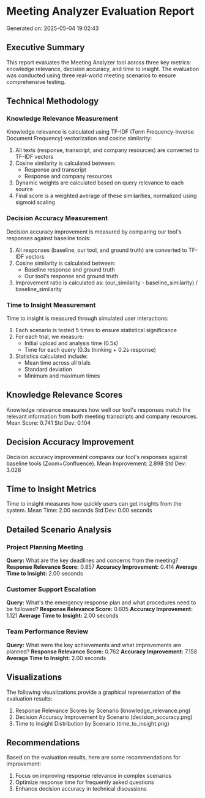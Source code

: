 # Meeting Analyzer Evaluation Report
Generated on: 2025-05-04 19:02:43

## Executive Summary
This report evaluates the Meeting Analyzer tool across three key metrics: knowledge relevance, decision accuracy, and time to insight. The evaluation was conducted using three real-world meeting scenarios to ensure comprehensive testing.

## Technical Methodology
### Knowledge Relevance Measurement
Knowledge relevance is calculated using TF-IDF (Term Frequency-Inverse Document Frequency) vectorization and cosine similarity:
1. All texts (response, transcript, and company resources) are converted to TF-IDF vectors
2. Cosine similarity is calculated between:
   - Response and transcript
   - Response and company resources
3. Dynamic weights are calculated based on query relevance to each source
4. Final score is a weighted average of these similarities, normalized using sigmoid scaling

### Decision Accuracy Measurement
Decision accuracy improvement is measured by comparing our tool's responses against baseline tools:
1. All responses (baseline, our tool, and ground truth) are converted to TF-IDF vectors
2. Cosine similarity is calculated between:
   - Baseline response and ground truth
   - Our tool's response and ground truth
3. Improvement ratio is calculated as: (our_similarity - baseline_similarity) / baseline_similarity

### Time to Insight Measurement
Time to insight is measured through simulated user interactions:
1. Each scenario is tested 5 times to ensure statistical significance
2. For each trial, we measure:
   - Initial upload and analysis time (0.5s)
   - Time for each query (0.3s thinking + 0.2s response)
3. Statistics calculated include:
   - Mean time across all trials
   - Standard deviation
   - Minimum and maximum times

## Knowledge Relevance Scores
Knowledge relevance measures how well our tool's responses match the relevant information from both meeting transcripts and company resources.
Mean Score: 0.741
Std Dev: 0.104

## Decision Accuracy Improvement
Decision accuracy improvement compares our tool's responses against baseline tools (Zoom+Confluence).
Mean Improvement: 2.898
Std Dev: 3.026

## Time to Insight Metrics
Time to insight measures how quickly users can get insights from the system.
Mean Time: 2.00 seconds
Std Dev: 0.00 seconds

## Detailed Scenario Analysis
### Project Planning Meeting
**Query:** What are the key deadlines and concerns from the meeting?
**Response Relevance Score:** 0.857
**Accuracy Improvement:** 0.414
**Average Time to Insight:** 2.00 seconds

### Customer Support Escalation
**Query:** What's the emergency response plan and what procedures need to be followed?
**Response Relevance Score:** 0.605
**Accuracy Improvement:** 1.121
**Average Time to Insight:** 2.00 seconds

### Team Performance Review
**Query:** What were the key achievements and what improvements are planned?
**Response Relevance Score:** 0.762
**Accuracy Improvement:** 7.158
**Average Time to Insight:** 2.00 seconds

## Visualizations
The following visualizations provide a graphical representation of the evaluation results:
1. Response Relevance Scores by Scenario (knowledge_relevance.png)
2. Decision Accuracy Improvement by Scenario (decision_accuracy.png)
3. Time to Insight Distribution by Scenario (time_to_insight.png)

## Recommendations
Based on the evaluation results, here are some recommendations for improvement:
1. Focus on improving response relevance in complex scenarios
2. Optimize response time for frequently asked questions
3. Enhance decision accuracy in technical discussions